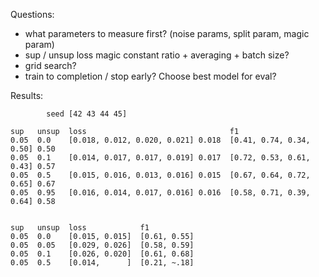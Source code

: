 Questions:

- what parameters to measure first? (noise params, split param, magic param)
- sup / unsup loss magic constant ratio + averaging + batch size?
- grid search?
- train to completion / stop early? Choose best model for eval?

Results:

            seed [42 43 44 45]

    sup   unsup  loss                                f1
    0.05  0.0    [0.018, 0.012, 0.020, 0.021] 0.018  [0.41, 0.74, 0.34, 0.50] 0.50
    0.05  0.1    [0.014, 0.017, 0.017, 0.019] 0.017  [0.72, 0.53, 0.61, 0.43] 0.57
    0.05  0.5    [0.015, 0.016, 0.013, 0.016] 0.015  [0.67, 0.64, 0.72, 0.65] 0.67
    0.05  0.95   [0.016, 0.014, 0.017, 0.016] 0.016  [0.58, 0.71, 0.39, 0.64] 0.58


    sup   unsup  loss            f1
    0.05  0.0    [0.015, 0.015]  [0.61, 0.55]
    0.05  0.05   [0.029, 0.026]  [0.58, 0.59]
    0.05  0.1    [0.026, 0.020]  [0.61, 0.68]
    0.05  0.5    [0.014,      ]  [0.21, ~.18]

